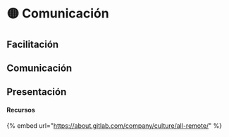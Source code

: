 # 🟡 Comunicación

## Facilitación

## Comunicación

## Presentación



#### Recursos

{% embed url="https://about.gitlab.com/company/culture/all-remote/" %}
